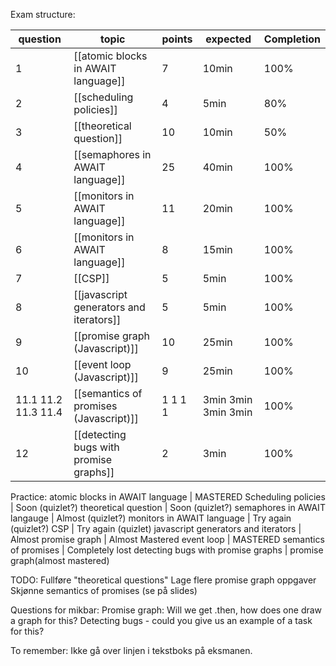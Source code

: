 Exam structure:

question | topic | points | expected | Completion 
-- | -- | -- | -- | -- 
1 | [[atomic blocks in AWAIT language]] | 7 | 10min | 100% 
2 | [[scheduling policies]] | 4 | 5min | 80%
3 | [[theoretical question]] | 10 | 10min | 50%
4 | [[semaphores in AWAIT language]] | 25 | 40min | 100%
5 | [[monitors in AWAIT language]] | 11 | 20min | 100%
6 | [[monitors in AWAIT language]] | 8 | 15min | 100%
7 | [[CSP]] | 5 | 5min | 100%
8 | [[javascript generators and iterators]] | 5 | 5min | 100%
9 | [[promise graph (Javascript)]] | 10 | 25min | 100%
10 | [[event loop (Javascript)]] | 9 | 25min | 100%
11.1 11.2 11.3 11.4| [[semantics of promises (Javascript)]] | 1 1 1 1 | 3min 3min 3min 3min | 100%
12 | [[detecting bugs with promise graphs]] | 2 | 3min | 100%

Practice:
	atomic blocks in AWAIT language | MASTERED
	Scheduling policies | Soon (quizlet?)
	theoretical question | Soon (quizlet?)
	semaphores in AWAIT langauge | Almost (quizlet?)
	monitors in AWAIT language | Try again (quizlet?)
	CSP | Try again (quizlet)
	javascript generators and iterators | Almost
	promise graph | Almost Mastered
	event loop | MASTERED
	semantics of promises | Completely lost
	detecting bugs with promise graphs | promise graph(almost mastered)
	



TODO:
	Fullføre "theoretical questions"
	Lage flere promise graph oppgaver
	Skjønne semantics of promises (se på slides)

Questions for mikbar:
	Promise graph:
		Will we get .then, how does one draw a graph for this?
		Detecting bugs - could you give us an example of a task for this?


To remember:
Ikke gå over linjen i tekstboks på eksmanen.





